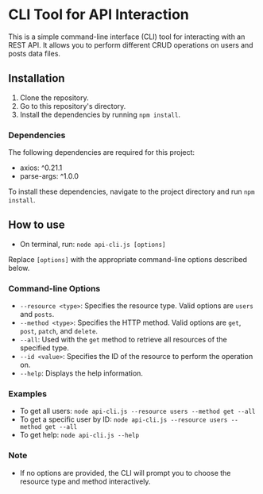 # CLI Tool for API Interaction

This is a simple command-line interface (CLI) tool for interacting with an REST API. It allows you to perform different CRUD operations on users and posts data files.

## Installation

1. Clone the repository.
2. Go to this repository's directory.
3. Install the dependencies by running `npm install`.

### Dependencies

The following dependencies are required for this project:

- axios: ^0.21.1
- parse-args: ^1.0.0

To install these dependencies, navigate to the project directory and run `npm install`.

## How to use
- On terminal, run: `node api-cli.js [options]`

Replace `[options]` with the appropriate command-line options described below.

### Command-line Options

- `--resource <type>`: Specifies the resource type. Valid options are `users` and `posts`.
- `--method <type>`: Specifies the HTTP method. Valid options are `get`, `post`, `patch`, and `delete`.
- `--all`: Used with the `get` method to retrieve all resources of the specified type.
- `--id <value>`: Specifies the ID of the resource to perform the operation on.
- `--help`: Displays the help information.

### Examples

- To get all users: `node api-cli.js --resource users --method get --all`
- To get a specific user by ID: `node api-cli.js --resource users --method get --all`
- To get help: ` node api-cli.js --help `

### Note

- If no options are provided, the CLI will prompt you to choose the resource type and method interactively.




